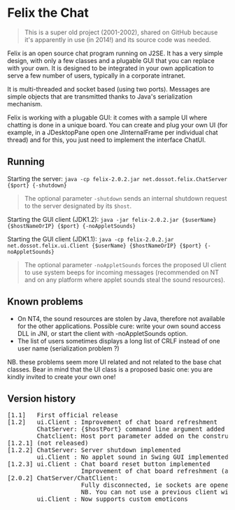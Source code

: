 # Felix the Chat

> This is a super old project (2001-2002), shared on GitHub because it's apparently in use (in 2014!) and its source code was needed.

Felix is an open source chat program running on J2SE. It has a very simple design, with only a few classes and a plugable GUI that you can replace with your own. It is designed to be integrated in your own application to serve a few number of users, typically in a corporate intranet.

It is multi-threaded and socket based (using two ports). Messages are simple objects that are transmitted thanks to Java's serialization mechanism. 

Felix is working with a plugable GUI: it comes with a sample UI where chatting is done in a unique board. You can create and plug your own UI (for example, in a JDesktopPane open one JInternalFrame per individual chat thread) and for this, you just need to implement the interface ChatUI.

## Running

Starting the server: `java -cp felix-2.0.2.jar net.dossot.felix.ChatServer {$port} {-shutdown}`

> The optional parameter `-shutdown` sends an internal shutdown request to the server designated by its `$host`.

Starting the GUI client (JDK1.2): `java -jar felix-2.0.2.jar {$userName} {$hostNameOrIP} {$port} {-noAppletSounds}`

Starting the GUI client (JDK1.1): `java -cp felix-2.0.2.jar net.dossot.felix.ui.Client {$userName} {$hostNameOrIP} {$port} {-noAppletSounds}`

> The optional parameter `-noAppletSounds` forces the proposed UI client to use system beeps for incoming messages (recommended on NT and on any platform where applet sounds steal the sound resources).

## Known problems

- On NT4, the sound resources are stolen by Java, therefore not available for the other applications. Possible cure: write your own sound access DLL in JNI, or start the client with -noAppletSounds option.
- The list of users sometimes displays a long list of CRLF instead of one user name (serialization problem ?)

NB. these problems seem more UI related and not related to the base chat classes. Bear in mind that the UI class is a proposed basic one: you are kindly invited to create your own one!

## Version history

<pre>
[1.1]   First official release                                    (03-nov-2001)
[1.2]   ui.Client : Improvement of chat board refreshment         (07-nov-2001)
        ChatServer: {$hostPort} command line argument added
        Chatclient: Host port parameter added on the constructor
[1.2.1] (not released)
[1.2.2] ChatServer: Server shutdown implemented                   (17-Dec-2001)
        ui.Client : No applet sound in Swing GUI implemented
[1.2.3] ui.Client : Chat board reset button implemented           (04-feb-2002)
                    Improvement of chat board refreshment (again...)
[2.0.2] ChatServer/ChatClient:                                    (03-nov-2001)
                    Fully disconnected, ie sockets are opened/closed on each call, reducing the impact of network problems.
                    NB. You can not use a previous client with this new version of the server.
        ui.Client : Now supports custom emoticons
</pre>
